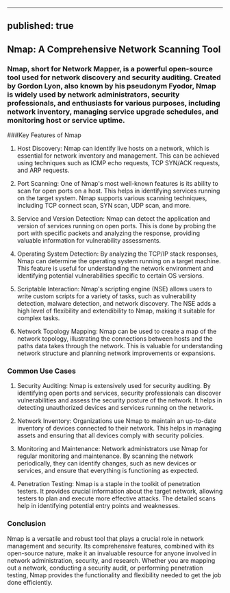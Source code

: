 
---
published: true
---
## Nmap: A Comprehensive Network Scanning Tool



### Nmap, short for Network Mapper, is a powerful open-source tool used for network discovery and security auditing. Created by Gordon Lyon, also known by his pseudonym Fyodor, Nmap is widely used by network administrators, security professionals, and enthusiasts for various purposes, including network inventory, managing service upgrade schedules, and monitoring host or service uptime.

###Key Features of Nmap
01. Host Discovery:
Nmap can identify live hosts on a network, which is essential for network inventory and management. This can be achieved using techniques such as ICMP echo requests, TCP SYN/ACK requests, and ARP requests.

02. Port Scanning:
One of Nmap's most well-known features is its ability to scan for open ports on a host. This helps in identifying services running on the target system. Nmap supports various scanning techniques, including TCP connect scan, SYN scan, UDP scan, and more.

03. Service and Version Detection:
Nmap can detect the application and version of services running on open ports. This is done by probing the port with specific packets and analyzing the response, providing valuable information for vulnerability assessments.

04. Operating System Detection:
By analyzing the TCP/IP stack responses, Nmap can determine the operating system running on a target machine. This feature is useful for understanding the network environment and identifying potential vulnerabilities specific to certain OS versions.

05. Scriptable Interaction:
Nmap's scripting engine (NSE) allows users to write custom scripts for a variety of tasks, such as vulnerability detection, malware detection, and network discovery. The NSE adds a high level of flexibility and extendibility to Nmap, making it suitable for complex tasks.

06. Network Topology Mapping:
Nmap can be used to create a map of the network topology, illustrating the connections between hosts and the paths data takes through the network. This is valuable for understanding network structure and planning network improvements or expansions.

### Common Use Cases
01. Security Auditing:
Nmap is extensively used for security auditing. By identifying open ports and services, security professionals can discover vulnerabilities and assess the security posture of the network. It helps in detecting unauthorized devices and services running on the network.

02. Network Inventory:
Organizations use Nmap to maintain an up-to-date inventory of devices connected to their network. This helps in managing assets and ensuring that all devices comply with security policies.

03. Monitoring and Maintenance:
Network administrators use Nmap for regular monitoring and maintenance. By scanning the network periodically, they can identify changes, such as new devices or services, and ensure that everything is functioning as expected.

04. Penetration Testing:
Nmap is a staple in the toolkit of penetration testers. It provides crucial information about the target network, allowing testers to plan and execute more effective attacks. The detailed scans help in identifying potential entry points and weaknesses.

### Conclusion
Nmap is a versatile and robust tool that plays a crucial role in network management and security. Its comprehensive features, combined with its open-source nature, make it an invaluable resource for anyone involved in network administration, security, and research. Whether you are mapping out a network, conducting a security audit, or performing penetration testing, Nmap provides the functionality and flexibility needed to get the job done efficiently.
